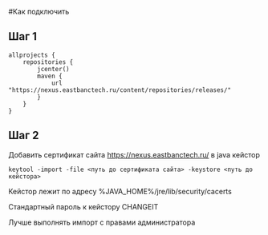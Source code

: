 #Как подключить

## Шаг 1
```
allprojects {
    repositories {
        jcenter()
        maven {
            url "https://nexus.eastbanctech.ru/content/repositories/releases/"
        }
    }
}
```

## Шаг 2
Добавить сертификат сайта https://nexus.eastbanctech.ru/ в java кейстор

```
keytool -import -file <путь до сертификата сайта> -keystore <путь до кейстора>
```
Кейстор лежит по адресу %JAVA_HOME%/jre/lib/security/cacerts

Стандартный пароль к кейстору CHANGEIT

Лучше выполнять импорт с правами администратора